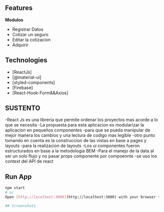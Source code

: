 ## Features

**Modulos**
- Registrar Datos
- Cotizar un seguro
- Editar la cotizacion
- Adquirir

## Technologies
- [ReactJs]
- [@material-ui]
- [styled-components]
- [Firebase]
- [React-Hook-Form&&Axios]

## SUSTENTO

-React Js es una libreria que permite ordenar los proyectos mas acorde a lo que se necesita
-La propuesta para esta aplicacion es modularizar la aplicacion en pequeños componentes 
-para que se pueda manipular de mejor manera los cambios y una lectura de codigo mas legible
-otro punto tomando en cuenta es la construccion de las vistas en base a pages y layouts
-para la realizacion de layouts
-Los ui componentes fueron estructurados en base a la metodologia BEM 
-Para el manejo de la data al ser un solo flujo y no pasar props componente por compoennte 
-se uso los context del API de react
## Run App

```bash
npm start
# or
Open [http://localhost:3000](http://localhost:3000) with your browser to see the result.

## Screenshots